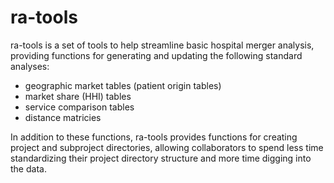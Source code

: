 ra-tools
========
ra-tools is a set of tools to help streamline basic hospital merger analysis, providing functions for generating and updating the following standard analyses:

* geographic market tables (patient origin tables)
* market share (HHI) tables
* service comparison tables
* distance matricies
	
In addition to these functions, ra-tools provides functions for creating project and subproject directories, allowing collaborators to spend less time standardizing their project directory structure and more time digging into the data.